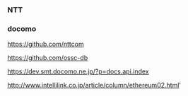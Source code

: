 ### NTT
### docomo

https://github.com/nttcom

https://github.com/ossc-db

https://dev.smt.docomo.ne.jp/?p=docs.api.index

http://www.intellilink.co.jp/article/column/ethereum02.html'
